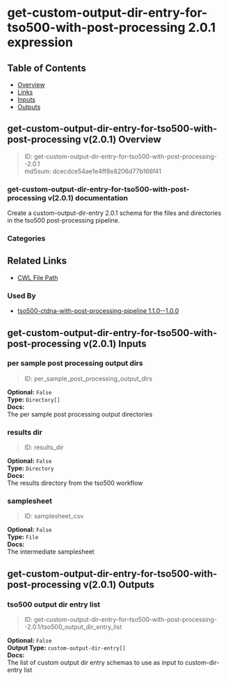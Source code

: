 
get-custom-output-dir-entry-for-tso500-with-post-processing 2.0.1 expression
============================================================================

## Table of Contents
  
- [Overview](#get-custom-output-dir-entry-for-tso500-with-post-processing-v201-overview)  
- [Links](#related-links)  
- [Inputs](#get-custom-output-dir-entry-for-tso500-with-post-processing-v201-inputs)  
- [Outputs](#get-custom-output-dir-entry-for-tso500-with-post-processing-v201-outputs)  


## get-custom-output-dir-entry-for-tso500-with-post-processing v(2.0.1) Overview



  
> ID: get-custom-output-dir-entry-for-tso500-with-post-processing--2.0.1  
> md5sum: dcecdce54ae1e4ff8e8206d77b166f41

### get-custom-output-dir-entry-for-tso500-with-post-processing v(2.0.1) documentation
  
Create a custom-output-dir-entry 2.0.1 schema for the files and directories in the tso500 post-processing pipeline.

### Categories
  


## Related Links
  
- [CWL File Path](../../../../../../expressions/get-custom-output-dir-entry-for-tso500-with-post-processing/2.0.1/get-custom-output-dir-entry-for-tso500-with-post-processing__2.0.1.cwl)  


### Used By
  
- [tso500-ctdna-with-post-processing-pipeline 1.1.0--1.0.0](../../../workflows/tso500-ctdna-with-post-processing-pipeline/1.1.0--1.0.0/tso500-ctdna-with-post-processing-pipeline__1.1.0--1.0.0.md)  

  


## get-custom-output-dir-entry-for-tso500-with-post-processing v(2.0.1) Inputs

### per sample post processing output dirs



  
> ID: per_sample_post_processing_output_dirs
  
**Optional:** `False`  
**Type:** `Directory[]`  
**Docs:**  
The per sample post processing output directories


### results dir



  
> ID: results_dir
  
**Optional:** `False`  
**Type:** `Directory`  
**Docs:**  
The results directory from the tso500 workflow


### samplesheet



  
> ID: samplesheet_csv
  
**Optional:** `False`  
**Type:** `File`  
**Docs:**  
The intermediate samplesheet

  


## get-custom-output-dir-entry-for-tso500-with-post-processing v(2.0.1) Outputs

### tso500 output dir entry list



  
> ID: get-custom-output-dir-entry-for-tso500-with-post-processing--2.0.1/tso500_output_dir_entry_list  

  
**Optional:** `False`  
**Output Type:** `custom-output-dir-entry[]`  
**Docs:**  
The list of custom output dir entry schemas to use as input to custom-dir-entry list
  

  

